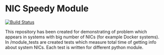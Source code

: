 # NIC Speedy Module

[![Build Status](https://www.travis-ci.com/LukasMazl/NicSpeedyModule.svg?branch=master)](https://www.travis-ci.com/LukasMazl/NicSpeedyModule)

This repository has been created for demonstrating of problem which appears in systems
with big number of NICs (for example Docker systems). 
In /module_tests are created tests which measure total time of getting info about
system NICs. 
Each test is written for different python module.
 
